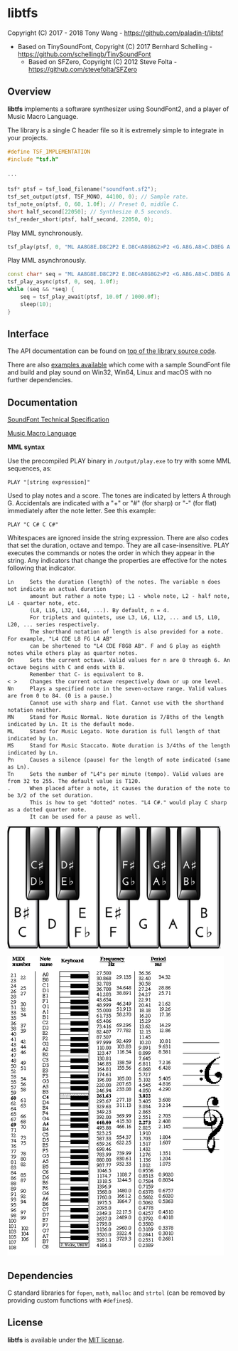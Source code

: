 # libtfs

Copyright (C) 2017 - 2018 Tony Wang - https://github.com/paladin-t/libtsf

* Based on TinySoundFont, Copyright (C) 2017 Bernhard Schelling - https://github.com/schellingb/TinySoundFont
	* Based on SFZero, Copyright (C) 2012 Steve Folta - https://github.com/stevefolta/SFZero

## Overview

**libtfs** implements a software synthesizer using SoundFont2, and a player of Music Macro Language.

The library is a single C header file so it is extremely simple to integrate in your projects.

```c++
#define TSF_IMPLEMENTATION
#include "tsf.h"

...

tsf* ptsf = tsf_load_filename("soundfont.sf2");
tsf_set_output(ptsf, TSF_MONO, 44100, 0); // Sample rate.
tsf_note_on(ptsf, 0, 60, 1.0f); // Preset 0, middle C.
short half_second[22050]; // Synthesize 0.5 seconds.
tsf_render_short(ptsf, half_second, 22050, 0);
```

Play MML synchronously.

```c++
tsf_play(ptsf, 0, "ML AA8G8E.D8C2P2 E.D8C<A8G8G2>P2 <G.A8G.A8>C.D8EG A.G8E8D8CD2", 1.0f, sleep);
```

Play MML asynchronously.

```c++
const char* seq = "ML AA8G8E.D8C2P2 E.D8C<A8G8G2>P2 <G.A8G.A8>C.D8EG A.G8E8D8CD2";
tsf_play_async(ptsf, 0, seq, 1.0f);
while (seq && *seq) {
	seq = tsf_play_await(ptsf, 10.0f / 1000.0f);
	sleep(10);
}
```

## Interface

The API documentation can be found on [top of the library source code](tsf.h).

There are also [examples available](examples) which come with a sample SoundFont file and build and play sound on Win32, Win64, Linux and macOS with no further dependencies.

## Documentation

[SoundFont Technical Specification](docs/SoundFont%20Technical%20Specification.pdf)

[Music Macro Language](https://en.wikipedia.org/wiki/Music_Macro_Language)

**MML syntax**

Use the precompiled PLAY binary in `/output/play.exe` to try with some MML sequences, as:

```bas
PLAY "[string expression]"
```

Used to play notes and a score. The tones are indicated by letters A through G. Accidentals are indicated with a "+" or "#" (for sharp) or "-" (for flat) immediately after the note letter. See this example:

```bas
PLAY "C C# C C#"
```

Whitespaces are ignored inside the string expression. There are also codes that set the duration, octave and tempo. They are all case-insensitive. PLAY executes the commands or notes the order in which they appear in the string. Any indicators that change the properties are effective for the notes following that indicator.

```
Ln     Sets the duration (length) of the notes. The variable n does not indicate an actual duration
       amount but rather a note type; L1 - whole note, L2 - half note, L4 - quarter note, etc.
       (L8, L16, L32, L64, ...). By default, n = 4.
       For triplets and quintets, use L3, L6, L12, ... and L5, L10, L20, ... series respectively.
       The shorthand notation of length is also provided for a note. For example, "L4 CDE L8 FG L4 AB"
       can be shortened to "L4 CDE F8G8 AB". F and G play as eighth notes while others play as quarter notes.
On     Sets the current octave. Valid values for n are 0 through 6. An octave begins with C and ends with B.
       Remember that C- is equivalent to B. 
< >    Changes the current octave respectively down or up one level.
Nn     Plays a specified note in the seven-octave range. Valid values are from 0 to 84. (0 is a pause.)
       Cannot use with sharp and flat. Cannot use with the shorthand notation neither.
MN     Stand for Music Normal. Note duration is 7/8ths of the length indicated by Ln. It is the default mode.
ML     Stand for Music Legato. Note duration is full length of that indicated by Ln.
MS     Stand for Music Staccato. Note duration is 3/4ths of the length indicated by Ln.
Pn     Causes a silence (pause) for the length of note indicated (same as Ln). 
Tn     Sets the number of "L4"s per minute (tempo). Valid values are from 32 to 255. The default value is T120. 
.      When placed after a note, it causes the duration of the note to be 3/2 of the set duration.
       This is how to get "dotted" notes. "L4 C#." would play C sharp as a dotted quarter note.
       It can be used for a pause as well.
```

<img src="docs/keys.png" width="480">

![](docs/notes.gif)

## Dependencies

C standard libraries for `fopen`, `math`, `malloc` and `strtol` (can be removed by providing custom functions with `#define`s).

## License

**libtfs** is available under the [MIT license](https://choosealicense.com/licenses/mit/).
